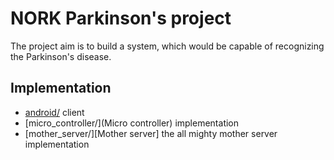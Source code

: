 NORK Parkinson's project 
=================

The project aim is to build a system, which would be capable of recognizing the Parkinson's disease.

## Implementation
  * [android/](Android) client 
  * [micro_controller/](Micro controller) implementation
  * [mother_server/][Mother server] the all mighty mother server implementation